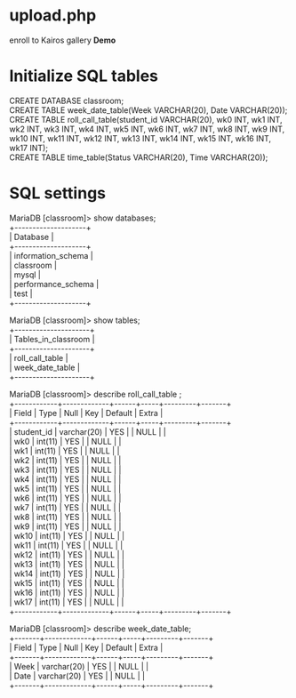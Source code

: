 # upload.php  
enroll to Kairos gallery **Demo**  
  
# Initialize SQL tables  
CREATE DATABASE classroom;  
CREATE TABLE week_date_table(Week VARCHAR(20), Date VARCHAR(20));  
CREATE TABLE roll_call_table(student_id VARCHAR(20), wk0 INT, wk1 INT, wk2 INT, wk3 INT, wk4 INT, wk5 INT, wk6 INT, wk7 INT, wk8 INT, wk9 INT, wk10 INT, wk11 INT, wk12 INT, wk13 INT, wk14 INT, wk15 INT, wk16 INT, wk17 INT);  
CREATE TABLE time_table(Status VARCHAR(20), Time VARCHAR(20));  

# SQL settings  
MariaDB [classroom]> show databases;  
+--------------------+  
| Database           |  
+--------------------+  
| information_schema |  
| classroom          |  
| mysql              |  
| performance_schema |  
| test               |  
+--------------------+  
  
MariaDB [classroom]> show tables;  
+---------------------+  
| Tables_in_classroom |  
+---------------------+  
| roll_call_table     |  
| week_date_table     |  
+---------------------+  
  
MariaDB [classroom]> describe roll_call_table ;   
+------------+-------------+------+-----+---------+-------+  
| Field      | Type        | Null | Key | Default | Extra |  
+------------+-------------+------+-----+---------+-------+  
| student_id | varchar(20) | YES  |     | NULL    |       |  
| wk0        | int(11)     | YES  |     | NULL    |       |  
| wk1        | int(11)     | YES  |     | NULL    |       |  
| wk2        | int(11)     | YES  |     | NULL    |       |  
| wk3        | int(11)     | YES  |     | NULL    |       |  
| wk4        | int(11)     | YES  |     | NULL    |       |  
| wk5        | int(11)     | YES  |     | NULL    |       |  
| wk6        | int(11)     | YES  |     | NULL    |       |  
| wk7        | int(11)     | YES  |     | NULL    |       |  
| wk8        | int(11)     | YES  |     | NULL    |       |  
| wk9        | int(11)     | YES  |     | NULL    |       |  
| wk10       | int(11)     | YES  |     | NULL    |       |  
| wk11       | int(11)     | YES  |     | NULL    |       |  
| wk12       | int(11)     | YES  |     | NULL    |       |  
| wk13       | int(11)     | YES  |     | NULL    |       |  
| wk14       | int(11)     | YES  |     | NULL    |       |  
| wk15       | int(11)     | YES  |     | NULL    |       |  
| wk16       | int(11)     | YES  |     | NULL    |       |  
| wk17       | int(11)     | YES  |     | NULL    |       |  
+------------+-------------+------+-----+---------+-------+  
  
MariaDB [classroom]> describe week_date_table;  
+-------+-------------+------+-----+---------+-------+  
| Field | Type        | Null | Key | Default | Extra |  
+-------+-------------+------+-----+---------+-------+  
| Week  | varchar(20) | YES  |     | NULL    |       |  
| Date  | varchar(20) | YES  |     | NULL    |       |  
+-------+-------------+------+-----+---------+-------+  
  
